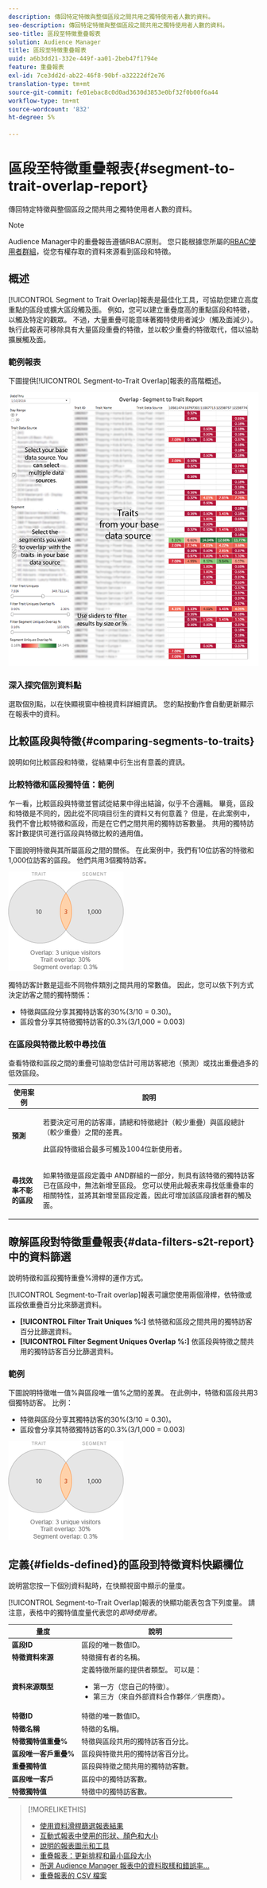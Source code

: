 ```yaml
---
description: 傳回特定特徵與整個區段之間共用之獨特使用者人數的資料。
seo-description: 傳回特定特徵與整個區段之間共用之獨特使用者人數的資料。
seo-title: 區段至特徵重疊報表
solution: Audience Manager
title: 區段至特徵重疊報表
uuid: a6b3dd21-332e-449f-aa01-2beb47f1794e
feature: 重疊報表
exl-id: 7ce3dd2d-ab22-46f8-90bf-a32222df2e76
translation-type: tm+mt
source-git-commit: fe01ebac8c0d0ad3630d3853e0bf32f0b00f6a44
workflow-type: tm+mt
source-wordcount: '832'
ht-degree: 5%

---
```


# 區段至特徵重疊報表{#segment-to-trait-overlap-report}

傳回特定特徵與整個區段之間共用之獨特使用者人數的資料。

>[!NOTE]
>
>Audience Manager中的重疊報告遵循RBAC原則。 您只能根據您所屬的[RBAC使用者群組](/help/using/features/administration/administration-overview.md)，從您有權存取的資料來源看到區段和特徵。

<!-- 

c_segment_trait_overlap.xml

 -->

## 概述

[!UICONTROL Segment to Trait Overlap]報表是最佳化工具，可協助您建立高度重點的區段或擴大區段觸及面。 例如，您可以建立重疊度高的重點區段和特徵，以觸及特定的觀眾。 不過，大量重疊可能意味著獨特使用者減少（觸及面減少）。 執行此報表可移除具有大量區段重疊的特徵，並以較少重疊的特徵取代，借以協助擴展觸及面。

### 範例報表

下圖提供[!UICONTROL Segment-to-Trait Overlap]報表的高階概述。

![](assets/segment-to-trait-overlap.png)

### 深入探究個別資料點

選取個別點，以在快顯視窗中檢視資料詳細資訊。 您的點按動作會自動更新顯示在報表中的資料。

## 比較區段與特徵{#comparing-segments-to-traits}

說明如何比較區段和特徵，從結果中衍生出有意義的資訊。

<!-- 

c_compare_s2t.xml

 -->

### 比較特徵和區段獨特值：範例

乍一看，比較區段與特徵並嘗試從結果中得出結論，似乎不合邏輯。 畢竟，區段和特徵是不同的，因此從不同項目衍生的資料又有何意義？ 但是，在此案例中，我們不會比較特徵和區段，而是在它們之間共用的獨特訪客數量。 共用的獨特訪客計數提供可進行區段與特徵比較的通用值。

下圖說明特徵與其所屬區段之間的關係。 在此案例中，我們有10位訪客的特徵和1,000位訪客的區段。 他們共用3個獨特訪客。

![](assets/s2t.png)

獨特訪客計數是這些不同物件類別之間共用的常數值。 因此，您可以依下列方式決定訪客之間的獨特關係：

* 特徵與區段分享其獨特訪客的30%(3/10 = 0.30)。
* 區段會分享其特徵獨特訪客的0.3%(3/1,000 = 0.003)

### 在區段與特徵比較中尋找值

查看特徵和區段之間的重疊可協助您估計可用訪客總池（預測）或找出重疊過多的低效區段。

<table id="table_5B211EF95216426299EB20253A5A9C1B"> 
 <thead> 
  <tr> 
   <th colname="col1" class="entry"> 使用案例 </th> 
   <th colname="col2" class="entry"> 說明 </th> 
  </tr>
 </thead>
 <tbody> 
  <tr> 
   <td colname="col1"><b>預測</b> </td> 
   <td colname="col2"> <p>若要決定可用的訪客庫，請總和特徵總計（較少重疊）與區段總計（較少重疊）之間的差異。 </p> <p>此區段特徵組合最多可觸及1004位新使用者。 </p> </td> 
  </tr> 
  <tr> 
   <td colname="col1"><b>尋找效率不彰的區段</b> </td> 
   <td colname="col2"> <p>如果特徵是區段定義中<span class="wintitle"> AND</span>群組的一部分，則具有該特徵的獨特訪客已在區段中，無法新增至區段。 您可以使用此報表來尋找低重疊率的相關特性，並將其新增至區段定義，因此可增加該區段讀者群的觸及面。 </p> </td> 
  </tr> 
 </tbody> 
</table>

## 瞭解區段對特徵重疊報表{#data-filters-s2t-report}中的資料篩選

說明特徵和區段獨特重疊%滑桿的運作方式。

<!-- 

r_s2t_sliders.xml

 -->

[!UICONTROL Segment-to-Trait overlap]報表可讓您使用兩個滑桿，依特徵或區段依重疊百分比來篩選資料。

* **[!UICONTROL Filter Trait Uniques %:]** 依特徵和區段之間共用的獨特訪客百分比篩選資料。
* **[!UICONTROL Filter Segment Uniques Overlap %:]** 依區段與特徵之間共用的獨特訪客百分比篩選資料。

### 範例

下圖說明特徵唯一值%與區段唯一值%之間的差異。 在此例中，特徵和區段共用3個獨特訪客。 比例：

* 特徵與區段分享其獨特訪客的30%(3/10 = 0.30)。
* 區段會分享其特徵獨特訪客的0.3%(3/1,000 = 0.003)

![](assets/s2t.png)

## 定義{#fields-defined}的區段到特徵資料快顯欄位

說明當您按一下個別資料點時，在快顯視窗中顯示的量度。

<!-- 

r_s2t_data_pop.xml

 -->

[!UICONTROL Segment-to-Trait Overlap]報表的快顯功能表包含下列度量。 請注意，表格中的獨特值度量代表您的&#x200B;*即時使用者*。

<table id="table_4AF72754276242FFB11543635B43AD90"> 
 <thead> 
  <tr> 
   <th colname="col1" class="entry"> 量度 </th> 
   <th colname="col2" class="entry"> 說明 </th> 
  </tr>
 </thead>
 <tbody> 
  <tr> 
   <td colname="col1"><b><span class="wintitle"> 區段ID</span></b> </td> 
   <td colname="col2"> 區段的唯一數值ID。 </td> 
  </tr> 
  <tr> 
   <td colname="col1"><b><span class="wintitle"> 特徵資料來源  </span></b> </td> 
   <td colname="col2"> 特徵擁有者的名稱。 </td> 
  </tr> 
  <tr> 
   <td colname="col1"><b><span class="wintitle"> 資料來源類型</span></b> </td> 
   <td colname="col2">定義特徵所屬的提供者類型。 可以是： 
    <ul id="ul_0477C04A33FD4F5D998B98984E6554D3"> 
     <li id="li_50FCA48EDB5843AB8FB6C34ED2C0067D">第一方（您自己的特徵）。 </li> 
     <li id="li_4F6148EDAEFE43FA8D505944E9FE3855">第三方（來自外部資料合作夥伴／供應商）。 </li> 
    </ul> </td> 
  </tr> 
  <tr> 
   <td colname="col1"><b><span class="wintitle"> 特徵ID</span></b> </td> 
   <td colname="col2"> 特徵的唯一數值ID。 </td> 
  </tr> 
  <tr> 
   <td colname="col1"><b><span class="wintitle"> 特徵名稱</span></b> </td> 
   <td colname="col2"> 特徵的名稱。 </td> 
  </tr> 
  <tr> 
   <td colname="col1"><b><span class="wintitle"> 特徵獨特值重疊%</span></b> </td> 
   <td colname="col2"> 特徵與區段共用的獨特訪客百分比。 </td> 
  </tr> 
  <tr> 
   <td colname="col1"><b><span class="wintitle"> 區段唯一客戶重疊%</span></b> </td> 
   <td colname="col2"> 區段與特徵共用的獨特訪客百分比。 </td> 
  </tr> 
  <tr> 
   <td colname="col1"><b><span class="wintitle"> 重疊獨特值</span></b> </td> 
   <td colname="col2"> 區段與特徵之間共用的獨特訪客數。 </td> 
  </tr> 
  <tr> 
   <td colname="col1"><b><span class="wintitle"> 區段唯一客戶</span></b> </td> 
   <td colname="col2"> 區段中的獨特訪客數。 </td> 
  </tr> 
  <tr> 
   <td colname="col1"><b><span class="wintitle"> 特徵獨特值</span></b> </td> 
   <td colname="col2"> 特徵中的獨特訪客數。 </td> 
  </tr> 
 </tbody> 
</table>

>[!MORELIKETHIS]
>
>* [使用資料滑桿篩選報表結果](../../reporting/dynamic-reports/data-sliders.md)
>* [互動式報表中使用的形狀、顏色和大小](../../reporting/dynamic-reports/interactive-report-technology.md#shapes-colors-sizes)
>* [說明的報表圖示和工具](../../reporting/dynamic-reports/interactive-report-technology.md#icons-tools-explained)
>* [重疊報表：更新排程和最小區段大小](../../reporting/dynamic-reports/overlap-minimum-segment-size.md)
>* [所選 Audience Manager 報表中的資料取樣和錯誤率...](../../reporting/report-sampling.md)
>* [重疊報表的 CSV 檔案](../../reporting/dynamic-reports/overlap-csv-files.md)

